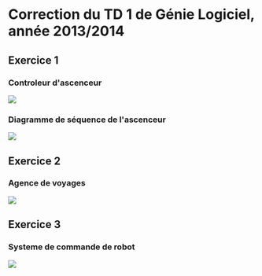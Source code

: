 # Correction du TD 1 de Génie Logiciel, année 2013/2014

## Exercice 1

### Controleur d'ascenceur   

![](controleur_ascenceur.png)

### Diagramme de séquence de l'ascenceur

![](diagramme_seq_ascenceur.png)

## Exercice 2

### Agence de voyages

![](diagramme_voyage.png)

## Exercice 3

### Systeme de commande de robot

![](cmd_robot.png)